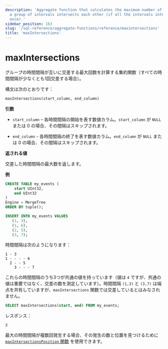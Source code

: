 ```yaml
---
description: 'Aggregate function that calculates the maximum number of times that
  a group of intervals intersects each other (if all the intervals intersect at least
  once).'
sidebar_position: 163
slug: '/sql-reference/aggregate-functions/reference/maxintersections'
title: 'maxIntersections'
---
```





# maxIntersections

グループの時間間隔が互いに交差する最大回数を計算する集約関数（すべての時間間隔が少なくとも1回交差する場合）。

構文は次のとおりです：

```sql
maxIntersections(start_column, end_column)
```

**引数**

- `start_column` – 各時間間隔の開始を表す数値カラム。`start_column` が `NULL` または 0 の場合、その間隔はスキップされます。

- `end_column` - 各時間間隔の終了を表す数値カラム。`end_column` が `NULL` または 0 の場合、その間隔はスキップされます。

**返される値**

交差した時間間隔の最大数を返します。

**例**

```sql
CREATE TABLE my_events (
    start UInt32,
    end UInt32
)
Engine = MergeTree
ORDER BY tuple();

INSERT INTO my_events VALUES
   (1, 3),
   (1, 6),
   (2, 5),
   (3, 7);
```

時間間隔は次のようになります：

```response
1 - 3
1 - - - - 6
  2 - - 5
    3 - - - 7
```

これらの時間間隔のうち3つが共通の値を持っています（値は `4` ですが、共通の値は重要ではなく、交差の数を測定しています）。時間間隔 `(1,3)` と `(3,7)` は端点を共有していますが、`maxIntersections` 関数では交差しているとはみなされません。

```sql
SELECT maxIntersections(start, end) FROM my_events;
```

レスポンス：
```response
3
```

最大の時間間隔が複数回発生する場合、その発生の数と位置を見つけるために [`maxIntersectionsPosition` 関数](./maxintersectionsposition.md) を使用できます。
